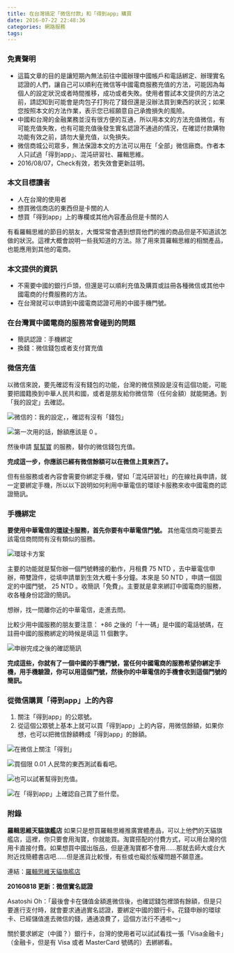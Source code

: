 ```yaml
---
title: 在台灣搞定「微信付款」和「得到app」購買
date: 2016-07-22 22:48:36
categories: 網路服務
tags:
---
```


### 免責聲明

- 這篇文章的目的是讓短期內無法前往中國辦理中國帳戶和電話綁定、辦理實名認證的人們，讓自己可以順利在微信等中國電商服務充值的方法，可能因為每個人的設定狀況或者時間推移，成功或者失敗。使用者嘗試本文提供的方法之前，請認知到可能會是肉包子打狗花了錢但還是沒辦法買到東西的狀況；如果您按照本文的方法作業，表示您已經願意自己承擔損失的風險。
- 中國和台灣的金融業務並沒有很方便的互通，所以用本文的方法充值微信，有可能充值失敗，也有可能充值後發生實名認證不通過的情況，在確認付款購物功能有效之前，請勿大量充值，以免損失。
- 微信商城公司眾多，無法保證本文的方法可以用在「全部」微信廠商。作者本人只試過「得到app」、混沌研習社、羅輯思維。
- 2016/08/07，Check有效，若失效會更新註明。


### 本文目標讀者

- 人在台灣的使用者
- 想買微信商店的東西但是卡關的人
- 想買「得到app」上的專欄或其他內容產品但是卡關的人

有看羅輯思維的節目的朋友，大慨常常會遇到想買他們的推的商品但是不知道該怎做的狀況。這裡大概會說明一些我知道的方法。除了用來買羅輯思維的相關產品，也能應用到其他的電商。


### 本文提供的資訊

- 不需要中國的銀行戶頭，但還是可以順利充值及購買或註冊各種微信或其他中國電商的付費服務的方法。
- 在台灣就可以申請到中國電商認證可用的中國手機門號。


### 在台灣買中國電商的服務常會碰到的問題

- 簡訊認證：手機綁定
- 換錢：微信錢包或者支付寶充值


### 微信充值

以微信來說，要先確認有沒有錢包的功能，台灣的微信預設是沒有這個功能，可能要把國籍換到中華人民共和國，或者是朋友給你微信幣（任何金額）就能開通。到「我的設定」去確認。

![微信的：我的設定，，確認有沒有「錢包」](https://c7.staticflickr.com/9/8423/28210162494_47ec098007.jpg)

![第一次用的話，餘額應該是 0 。](https://c1.staticflickr.com/9/8586/28722821832_c8c1d0ccbf.jpg)




然後申請 [幫幫寶](https://www.paybao.com.tw/) 的服務，替你的微信錢包充值。

**完成這一步，你應該已經有微信餘額可以在微信上買東西了。**

但有些服務或者內容會需要你綁定手機，譬如「混沌研習社」的在線社員申請，就一定要綁定手機，所以以下說明如何利用中華電信的環球卡服務來收中國電商的認證簡訊。


### 手機綁定

**要使用中華電信的[環球卡](http://www.sim2travel.com/index.php/product-description)服務，首先你要有中華電信門號。** 其他電信商可能要去該電信商問問有沒有類似的服務。

![環球卡方案](https://c3.staticflickr.com/9/8688/28190114330_e905de8138.jpg)

主要的功能就是幫你辦一個門號轉接的動作，月租費 75 NTD ，去中華電信申辦，帶雙證件，從填申請單到生效大概十多分鐘。本來是 50 NTD ，申請一個固定的中國門號， 25 NTD 。收簡訊「免費」。主要就是拿來綁訂中國電商的服務，收各種身份認證的簡訊。

想辦，找一間離你近的中華電信，走進去問。

比較少用中國服務的朋友要注意： +86 之後的「十一碼」是中國的電話號碼，在註冊中國的服務綁定的時候是填這 11 個數字。

![申辦完成之後的確認簡訊](https://c8.staticflickr.com/9/8719/28473492375_2c50709f7e.jpg)

**完成這些，你就有了一個中國的手機門號，當任何中國電商的服務希望你綁定手機，用手機驗證，你可以用這個門號，然後你的中華電信的手機會收到這個門號的簡訊。**


### 從微信購買「得到app」上的內容

1. 關注「得到app」的公眾號。
2. 從這個公眾號上基本上就可以買「得到app」上的內容，用微信餘額，如果你想，也可以把微信餘額轉成「得到app」的餘額。

![在微信上關注「得到」](https://c2.staticflickr.com/9/8222/28827709545_96d24ce455.jpg)

![買個限 0.01 人民幣的東西測試看看吧。](https://c5.staticflickr.com/9/8502/28722821012_97beabaa39.jpg)

![也可以試著幫得到充值。](https://c4.staticflickr.com/9/8584/28737578011_3cbe850799.jpg)

![在「得到app」上確認自己買了些什麼。](https://c7.staticflickr.com/9/8601/28709304822_db4efaff59.jpg)


### 附錄

**羅輯思維天貓旗艦店**
如果只是想買羅輯思維推廣實體產品，可以上他們的天貓旗艦店，這裡，你只要會用淘寶，你就能買。淘寶搭配的付費方式，可以用台灣的信用卡直接付費。如果想買中國出版品，但是連淘寶都不會用……那就去師大或台大附近找簡體書店吧……但是進貨比較慢，有些或也礙於版權問題不願意進。

連結：[羅輯思維天貓旗艦店](https://luojisiwei.world.tmall.com/)

**20160818 更新：微信實名認證**

Asatoshi Oh：「最後會卡在儲值金額進微信後，也確認錢包裡頭有餘額，但是只要進行支付時，就會要求通過實名認證，要綁定中國的銀行卡。花錢申辦的環球卡、已經儲值進去微信的錢，通通浪費了，這個方法行不通啦～」

關於要求綁定（中國？）銀行卡，台灣的使用者可以試試看找一張「Visa金融卡」（金融卡，但是有 Visa 或者 MasterCard 號碼的）去綁綁看。
